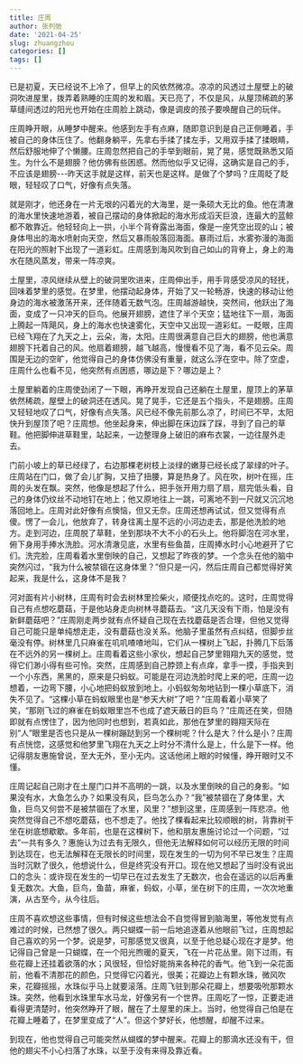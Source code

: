 ```yaml
---
title: 庄周
author: 张列弛
date: '2021-04-25'
slug: zhuangzhou
categories: []
tags: []
---
```

已是初夏，天已经说不上冷了，但早上的风依然微凉。凉凉的风透过土屋壁上的破洞吹进屋里，拨弄着熟睡的庄周的发和眉。天已亮了，不仅是风，从屋顶稀疏的茅草缝间透过的阳光也开始在庄周脸上跳动，像是调皮的孩子要唤醒自己的玩伴。   

庄周睁开眼，从睡梦中醒来。他感到左手有点麻，随即意识到是自己正侧睡着，手被自己的身体压住了。他翻身躺平，先拿右手揉了揉左手，又用双手揉了揉眼睛，然后舒服地伸了个懒腰。庄周忽然把自己的手举到眼前，晃了晃，感觉既熟悉又陌生。为什么不是翅膀？他仿佛有些困惑。然而他似乎又记得，这确实是自己的手，不应该是翅膀---昨天这手就是这样，前天也是这样。是做了个梦吗？庄周眨了眨眼，轻轻叹了口气，好像有点失落。   

就是刚才，他还身在一片无垠的闪着光的大海里，是一条硕大无比的鱼。他在清澈的海水里快速地游着，被自己摆动的身体掀起的海水形成滔天巨浪，连最大的蓝鲸都不敢靠近。他轻轻向上一拱，小半个背脊露出海面，像是一座凭空出现的山；被身体甩出的海水喷射向天空，然后又暴雨般落回海面。暴雨过后，水雾弥漫的海面在阳光的照射下出现了一道彩虹。庄周感到海风吹到自己如山的背脊上，身上的海水在随风蒸发，带来一阵凉爽。   

土屋里，凉风继续从壁上的破洞里吹进来，庄周伸出手，用手背感受凉风的轻抚，回味着梦里的感觉。在梦里，他摆动起身体，开始了又一轮畅游，快速的移动让他身边的海水被激荡开来，还伴随着无数气泡。庄周越游越快，突然间，他跃出了海面，变成了一只冲天的巨鸟。他展开翅膀，遮住了半个天空；猛地往下一扇，海面上腾起一阵飓风，身上的海水也快速雾化，天空中又出现一道彩虹。一眨眼，庄周已经飞翔在了九天之上，云朵，海，太阳。庄周很满意自己巨大的翅膀，他也满意翅膀下托着自己的风。他扇着翅膀，越飞越高，慢慢看不见了海，看不见云朵。周围是无边的空旷，他觉得自己的身体仿佛没有重量，就这么浮在空中。除了空虚，庄周什么也看不见，他突然有点困惑，哪边是下？哪边是上？  

土屋里躺着的庄周使劲闭了一下眼，再睁开发现自己还躺在土屋里，屋顶上的茅草依然稀疏，屋壁上的破洞还在透风。晃了晃手，它还是五个指头，不是翅膀。庄周又轻轻地叹了口气，好像有点失落。风已经不像先前那么凉了，时间已不早，太阳快升到屋顶了吧？庄周想。他坐起身来，伸出脚在床边踩了踩，寻到了自己的草鞋。他把脚伸进草鞋里，站起来，一边整理身上破旧的麻布衣裳，一边往屋外走去。   

门前小坡上的草已经绿了，右边那棵老树枝上淡绿的嫩芽已经长成了翠绿的叶子。庄周站在门口，做了会儿扩胸，又扭了扭腰，算是热身了。风在吹，树叶在摇，庄周的头发在飘。突然，他像是想起了什么，把手张开用力扇了扇，扇完低头看，自己的身体仍纹丝不动地钉在地上；他又原地往上一跳，可离地不到一尺就又沉沉地落回地上。庄周对此好像有点懊恼，但又无奈。庄周还想再试试，但又觉得有点傻。愣了一会儿，他放弃了，转身往离土屋不远的小河边走去，那是他洗脸的地方。走到河边，庄周脱了草鞋，坐到那块不大不小的石头上。他将脚泡在河水里，俯下身用手捧水洗脸。河水清澈见底，水里有些鱼苗，庄周捧水时小心地避开了它们。洗完脸，庄周看着水里倒映的自己，又想起了昨夜的梦。一个念头在他的脑中突然闪过，“我为什么被禁锢在这身体里？”但只是一闪，然后庄周自己都觉得好笑起来，我是什么，这身体不是我？   

河对面有片小树林，庄周有时会去树林里捡柴火，顺便找点吃的。这时，庄周觉得自己有点想吃蘑菇，于是他站身走向树林寻蘑菇去。“这几天没有下雨，怕是没有新鲜蘑菇吧？”庄周刚走两步就有点怀疑自己现在去找蘑菇是否合理，但他又觉得自己可能只是单纯想走走，没有蘑菇也没关系。他脑子里虽然有点纠结，但脚步丝毫没有停。树林里几只麻雀在叽叽喳喳地叫，它们从一棵树上飞起，扑腾几下后落在不远外的另一棵树上。庄周看着这些小家伙，想起自己梦里翱翔九天的感觉，觉得它们渺小得有些可怜。突然，庄周感到自己脖颈上有点痒，拿手一摸，手指夹到一个小东西，黑黑的，原来是只蚂蚁。可能是在河边洗脸时爬上来的吧，庄周一边想着，一边弯下腰，小心地把蚂蚁放到地上。小蚂蚁匆匆地钻到一棵小草底下，消失不见了。“这棵小草在蚂蚁眼里也是“参天大树”了吧？”庄周看着小草笑了笑，“那刚飞过的麻雀在蚂蚁眼里岂不也成了遮天蔽日的巨鸟？”庄周还在笑，但随即就有点愣住了，因为他同时也想到，若真如此，那他在梦里的翱翔天际在别“人”眼里是否也只是从一棵树蹦跶到另一个棵树呢？什么是大？什么是小？庄周有点恍惚，这感觉和他梦里飞翔在九天之上时分不清什么是上，什么是下一样。他记得朋友惠施曾说，至大无外，至小无内。这话他闭上眼的时候懂，睁开眼时又不懂。   

庄周记起自己刚才在土屋门口并不高明的一跳，以及水里倒映的自己的身影。“如果没有水，大鱼怎么办？如果没有风，巨鸟怎么办？“我”被禁锢在了身体里，大鱼，巨鸟又何尝不是被禁锢在了水里，风里？”想到这里，庄周感到一阵悲凉。他突然觉得自己不想吃蘑菇，也不想走了。他找了棵看起来比较顺眼的树，背靠树干坐在树底想歇歇。多年前，也是在这棵树下，他和朋友惠施讨论过一个问题，“过去”一共有多久？惠施认为过去有无限久，但他无法解释如何可以经历无限的时间到达现在，也无法解释在无限长的时间里，现在发生的一切为何不早已发生？庄周当时沉默了很久，他想说什么，但是终究没有开口。现在他又想起了当时没有说出口的念头：或许现在发生的一切早已在过去发生了无数次，也会在遥远的以后再重复无数次。大鱼，巨鸟，鱼苗，麻雀，蚂蚁，小草，坐在树下的庄周，一次次地重演，从古至今，从今往后。      

庄周不喜欢想这些事情，但有时候这些想法会不自觉得冒到脑海里，等他发觉有点难过的时候，已然想了很久。两只蝴蝶一前一后地追逐着从他眼前飞过，庄周想起自己喜欢的另一个梦。说是梦，可那感觉又很真，以至于他总疑心现在才是梦。他记得自己曾是一只蝴蝶，在一个阳光煦暖的夏天，飞在一片花丛里。刚下过雨，有些花瓣上还挂着欲落的水；风很轻，但恰好能捎来各种花的香气。他飞到一朵花面前，他看不清那花的颜色，只觉得它闪着光，很美；花瓣边上有颗水珠，微风吹来，花瓣摇摇，水珠似乎马上就要滚落。庄周飞驻到那朵花瓣上，想要吸吮那颗水珠。突然，他看到水珠里车水马龙，好像另有一个世界。庄周吃了一惊，正要走进看得更清楚时，他突然睁开了眼，醒在了土屋里的床上。当时，他觉得自己怕是在花瓣上睡着了，在梦里变成了“人”。但这个梦好长，他想醒，却醒不过来。   

到现在，他也觉得自己可能突然从蝴蝶的梦中醒来。花瓣上的那滴水还没有干，但他的翅尖不小心扫落了水珠，以至于没有来得及靠近看。  

